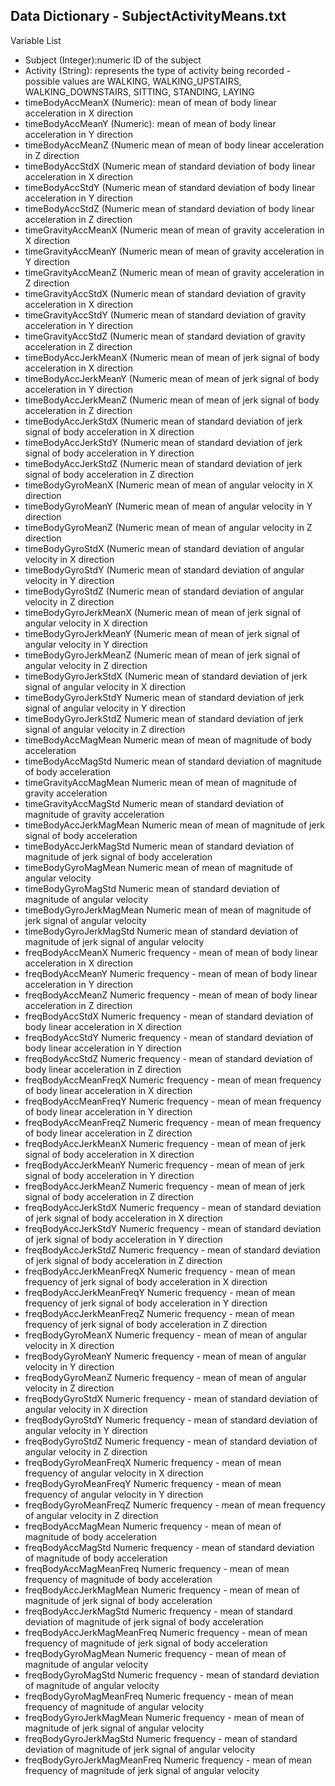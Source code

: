## Data Dictionary - SubjectActivityMeans.txt ##

Variable List
* Subject	(Integer):numeric ID of the subject
* Activity (String): represents the type of activity being recorded - possible values are WALKING, WALKING_UPSTAIRS, WALKING_DOWNSTAIRS, SITTING, STANDING, LAYING
* timeBodyAccMeanX (Numeric): mean of mean of body linear acceleration in X direction
* timeBodyAccMeanY (Numeric):	mean of mean of body linear acceleration in Y direction
* timeBodyAccMeanZ			(Numeric		mean of mean of body linear acceleration in Z direction
* timeBodyAccStdX				(Numeric		mean of standard deviation of body linear acceleration in X direction
* timeBodyAccStdY				(Numeric		mean of standard deviation of body linear acceleration in Y direction
* timeBodyAccStdZ				(Numeric		mean of standard deviation of body linear acceleration in Z direction
* timeGravityAccMeanX			(Numeric		mean of mean of gravity acceleration in X direction
* timeGravityAccMeanY			(Numeric		mean of mean of gravity acceleration in Y direction	
* timeGravityAccMeanZ			(Numeric		mean of mean of gravity acceleration in Z direction
* timeGravityAccStdX			(Numeric		mean of standard deviation of gravity acceleration in X direction
* timeGravityAccStdY			(Numeric		mean of standard deviation of gravity acceleration in Y direction
* timeGravityAccStdZ			(Numeric		mean of standard deviation of gravity acceleration in Z direction
* timeBodyAccJerkMeanX		(Numeric		mean of mean of jerk signal of body acceleration in X direction
* timeBodyAccJerkMeanY		(Numeric		mean of mean of jerk signal of body acceleration in Y direction
* timeBodyAccJerkMeanZ		(Numeric		mean of mean of jerk signal of body acceleration in Z direction
* timeBodyAccJerkStdX			(Numeric		mean of standard deviation of jerk signal of body acceleration in X direction
* timeBodyAccJerkStdY			(Numeric		mean of standard deviation of jerk signal of body acceleration in Y direction
* timeBodyAccJerkStdZ			(Numeric		mean of standard deviation of jerk signal of body acceleration in Z direction
* timeBodyGyroMeanX			(Numeric		mean of mean of angular velocity in X direction
* timeBodyGyroMeanY			(Numeric		mean of mean of angular velocity in Y direction
* timeBodyGyroMeanZ			(Numeric		mean of mean of angular velocity in Z direction
* timeBodyGyroStdX			(Numeric		mean of standard deviation of angular velocity in X direction
* timeBodyGyroStdY			(Numeric		mean of standard deviation of angular velocity in Y direction
* timeBodyGyroStdZ			(Numeric		mean of standard deviation of angular velocity in Z direction
* timeBodyGyroJerkMeanX		(Numeric		mean of mean of jerk signal of angular velocity in X direction
* timeBodyGyroJerkMeanY		(Numeric		mean of mean of jerk signal of angular velocity in Y direction
* timeBodyGyroJerkMeanZ		(Numeric		mean of mean of jerk signal of angular velocity in Z direction
* timeBodyGyroJerkStdX		(Numeric		mean of standard deviation of jerk signal of angular velocity in X direction	
* timeBodyGyroJerkStdY		Numeric		mean of standard deviation of jerk signal of angular velocity in Y direction	
* timeBodyGyroJerkStdZ		Numeric		mean of standard deviation of jerk signal of angular velocity in Z direction	
* timeBodyAccMagMean			Numeric		mean of mean of magnitude of body acceleration
* timeBodyAccMagStd			Numeric		mean of standard deviation of magnitude of body acceleration
* timeGravityAccMagMean		Numeric		mean of mean of magnitude of gravity acceleration
* timeGravityAccMagStd		Numeric		mean of standard deviation of magnitude of gravity acceleration
* timeBodyAccJerkMagMean		Numeric		mean of mean of magnitude of jerk signal of body acceleration
* timeBodyAccJerkMagStd		Numeric		mean of standard deviation of magnitude of jerk signal of body acceleration
* timeBodyGyroMagMean			Numeric		mean of mean of magnitude of angular velocity
* timeBodyGyroMagStd			Numeric		mean of standard deviation of magnitude of angular velocity
* timeBodyGyroJerkMagMean		Numeric		mean of mean of magnitude of jerk signal of angular velocity
* timeBodyGyroJerkMagStd		Numeric		mean of standard deviation of magnitude of jerk signal of angular velocity
* freqBodyAccMeanX			Numeric		frequency - mean of mean of body linear acceleration in X direction
* freqBodyAccMeanY            Numeric		frequency - mean of mean of body linear acceleration in Y direction
* freqBodyAccMeanZ            Numeric		frequency - mean of mean of body linear acceleration in Z direction
* freqBodyAccStdX             Numeric		frequency - mean of standard deviation of body linear acceleration in X direction
* freqBodyAccStdY             Numeric		frequency - mean of standard deviation of body linear acceleration in Y direction
* freqBodyAccStdZ             Numeric		frequency - mean of standard deviation of body linear acceleration in Z direction
* freqBodyAccMeanFreqX        Numeric		frequency - mean of mean frequency of body linear acceleration in X direction
* freqBodyAccMeanFreqY        Numeric		frequency - mean of mean frequency of body linear acceleration in Y direction
* freqBodyAccMeanFreqZ        Numeric		frequency - mean of mean frequency of body linear acceleration in Z direction
* freqBodyAccJerkMeanX       	Numeric		frequency - mean of mean of jerk signal of body acceleration in X direction 
* freqBodyAccJerkMeanY       	Numeric		frequency - mean of mean of jerk signal of body acceleration in Y direction 
* freqBodyAccJerkMeanZ       	Numeric		frequency - mean of mean of jerk signal of body acceleration in Z direction 
* freqBodyAccJerkStdX        	Numeric		frequency - mean of standard deviation of jerk signal of body acceleration in X direction 
* freqBodyAccJerkStdY        	Numeric		frequency - mean of standard deviation of jerk signal of body acceleration in Y direction 
* freqBodyAccJerkStdZ        	Numeric		frequency - mean of standard deviation of jerk signal of body acceleration in Z direction 
* freqBodyAccJerkMeanFreqX    Numeric		frequency - mean of mean frequency of jerk signal of body acceleration in X direction 
* freqBodyAccJerkMeanFreqY    Numeric		frequency - mean of mean frequency of jerk signal of body acceleration in Y direction 
* freqBodyAccJerkMeanFreqZ    Numeric		frequency - mean of mean frequency of jerk signal of body acceleration in Z direction 
* freqBodyGyroMeanX           Numeric		frequency - mean of mean of angular velocity in X direction
* freqBodyGyroMeanY           Numeric		frequency - mean of mean of angular velocity in Y direction
* freqBodyGyroMeanZ           Numeric		frequency - mean of mean of angular velocity in Z direction
* freqBodyGyroStdX            Numeric		frequency - mean of standard deviation of angular velocity in X direction
* freqBodyGyroStdY            Numeric		frequency - mean of standard deviation of angular velocity in Y direction
* freqBodyGyroStdZ            Numeric		frequency - mean of standard deviation of angular velocity in Z direction
* freqBodyGyroMeanFreqX       Numeric		frequency - mean of mean frequency of angular velocity in X direction
* freqBodyGyroMeanFreqY       Numeric		frequency - mean of mean frequency of angular velocity in Y direction
* freqBodyGyroMeanFreqZ       Numeric		frequency - mean of mean frequency of angular velocity in Z direction
* freqBodyAccMagMean          Numeric		frequency - mean of mean of magnitude of body acceleration
* freqBodyAccMagStd           Numeric		frequency - mean of standard deviation of magnitude of body acceleration
* freqBodyAccMagMeanFreq      Numeric		frequency - mean of mean frequency of magnitude of body acceleration
* freqBodyAccJerkMagMean      Numeric		frequency - mean of mean of magnitude of jerk signal of body acceleration
* freqBodyAccJerkMagStd       Numeric		frequency - mean of standard deviation of magnitude of jerk signal of body acceleration
* freqBodyAccJerkMagMeanFreq  Numeric		frequency - mean of mean frequency of magnitude of jerk signal of body acceleration
* freqBodyGyroMagMean         Numeric		frequency - mean of mean of magnitude of angular velocity
* freqBodyGyroMagStd          Numeric		frequency - mean of standard deviation of magnitude of angular velocity
* freqBodyGyroMagMeanFreq     Numeric		frequency - mean of mean frequency of magnitude of angular velocity
* freqBodyGyroJerkMagMean     Numeric		frequency - mean of mean of magnitude of jerk signal of angular velocity
* freqBodyGyroJerkMagStd      Numeric		frequency - mean of standard deviation of magnitude of jerk signal of angular velocity
* freqBodyGyroJerkMagMeanFreq Numeric		frequency - mean of mean frequency of magnitude of jerk signal of angular velocity
